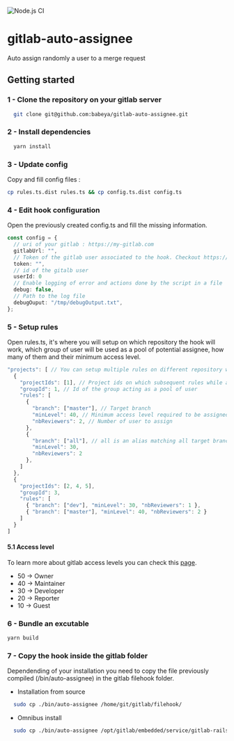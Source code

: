 ![Node.js CI](https://github.com/babeya/gitlab-auto-assignee/workflows/Node.js%20CI/badge.svg)

# gitlab-auto-assignee

Auto assign randomly a user to a merge request

## Getting started

### 1 - Clone the repository on your gitlab server

```bash
  git clone git@github.com:babeya/gitlab-auto-assignee.git
```

### 2 - Install dependencies

```bash
  yarn install
```

### 3 - Update config

Copy and fill config files :

```bash
cp rules.ts.dist rules.ts && cp config.ts.dist config.ts
```

### 4 - Edit hook configuration

Open the previously created config.ts and fill the missing information.

```typescript
const config = {
  // uri of your gitlab : https://my-gitlab.com
  gitlabUrl: "",
  // Token of the gitlab user associated to the hook. Checkout https://docs.gitlab.com/ee/api/#impersonation-tokens for more informations
  token: "",
  // id of the gitalb user
  userId: 0
  // Enable logging of error and actions done by the script in a file
  debug: false,
  // Path to the log file
  debugOuput: "/tmp/debugOutput.txt",
};
```

### 5 - Setup rules

Open rules.ts, it's where you will setup on which repository the hook will work, which group of user will be used as a pool of potential assignee, how many of them and their minimum access level.

```typescript
"projects": [ // You can setup multiple rules on different repository with different group, just ensure the bot has access to all groups and project
  {
    "projectIds": [1], // Project ids on which subsequent rules while applies
    "groupId": 1, // Id of the group acting as a pool of user
    "rules": [
      {
        "branch": ["master"], // Target branch
        "minLevel": 40, // Minimum access level required to be assigned
        "nbReviewers": 2, // Number of user to assign
      },
      {
        "branch": ["all"], // all is an alias matching all target branch
        "minLevel": 30,
        "nbReviewers": 2
      },
    ]
  },
  {
    "projectIds": [2, 4, 5],
    "groupId": 3,
    "rules": [
      { "branch": ["dev"], "minLevel": 30, "nbReviewers": 1 },
      { "branch": ["master"], "minLevel": 40, "nbReviewers": 2 }
    ]
  }
]
```

#### 5.1 Access level

To learn more about gitlab access levels you can check this [page](https://docs.gitlab.com/ee/user/permissions.html).

- 50 -> Owner
- 40 -> Maintainer
- 30 -> Developer
- 20 -> Reporter
- 10 -> Guest

### 6 - Bundle an excutable

```bash
yarn build
```

### 7 - Copy the hook inside the gitlab folder

Dependending of your installation you need to copy the file previously compiled (/bin/auto-assignee) in the gitlab filehook folder.

- Installation from source

```bash
  sudo cp ./bin/auto-assignee /home/git/gitlab/filehook/
```

- Omnibus install

```bash
  sudo cp ./bin/auto-assignee /opt/gitlab/embedded/service/gitlab-rails/file_hooks
```
